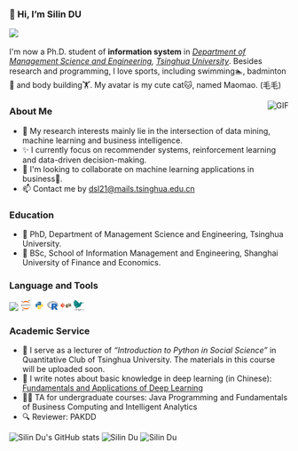 ### 👋 Hi, I’m Silin DU </font>

<div align="left">
  <img src="https://visitor-badge.laobi.icu/badge?page_id=Doslim.Doslim&"  />
</div>

I'm now a Ph.D. student of **information system** in *[Department of Management Science and Engineering](https://www.sem.tsinghua.edu.cn/mse/), [Tsinghua University](https://www.tsinghua.edu.cn/)*. Besides research and programming, I love sports, including swimming🏊, badminton🏸️ and body building🏋️. My avatar is my cute cat🐱, named Maomao. (毛毛)

 <img align="right" alt="GIF" src="https://media0.giphy.com/media/qgQUggAC3Pfv687qPC/giphy.gif?cid=ecf05e47pcnf60xwxirs8y1bhtcqkqilodjw2coxx1y5i1n2&rid=giphy.gif&ct=g" />
 
### About Me
- 👀 My research interests mainly lie in the intersection of data mining, machine learning and business intelligence.
- ✨ I currently focus on recommender systems, reinforcement learning and data-driven decision-making.
- 🙌 I'm looking to collaborate on machine learning applications in business🤝.
- 📫 Contact me by dsl21@mails.tsinghua.edu.cn

### Education
- 🏫 PhD, Department of Management Science and Engineering, Tsinghua University.
- 🏫 BSc, School of Information Management and Engineering, Shanghai University of Finance and Economics.

### Language and Tools

<code><img height="20" src="https://pytorch.org/assets/images/logo-icon.svg"></code>
<code><img height="20" src="https://raw.githubusercontent.com/github/explore/80688e429a7d4ef2fca1e82350fe8e3517d3494d/topics/jupyter-notebook/jupyter-notebook.png"></code>
<code><img height="20" src="https://raw.githubusercontent.com/github/explore/80688e429a7d4ef2fca1e82350fe8e3517d3494d/topics/python/python.png"></code>
<code><img height="20" src="https://raw.githubusercontent.com/github/explore/80688e429a7d4ef2fca1e82350fe8e3517d3494d/topics/r/r.png"></code>
<code><img height="20" src="https://raw.githubusercontent.com/github/explore/80688e429a7d4ef2fca1e82350fe8e3517d3494d/topics/git/git.png"></code>
<code><img height="20" src="https://raw.githubusercontent.com/github/explore/80688e429a7d4ef2fca1e82350fe8e3517d3494d/topics/latex/latex.png"></code>


### Academic Service
- 📖 I serve as a lecturer of *“Introduction to Python in Social Science”* in Quantitative Club of Tsinghua University. The materials in this course will be uploaded soon.
- 📖 I write notes about basic knowledge in deep learning (in Chinese): [Fundamentals and Applications of Deep Learning](https://github.com/doslim/Fundamentals-and-Applications-of-Deep-Learning)
- 👨‍🏫 TA for undergraduate courses: Java Programming and Fundamentals of Business Computing and Intelligent Analytics
- 🔍 Reviewer: PAKDD

![Silin Du's GitHub stats](https://github-readme-stats.vercel.app/api?username=doslim&theme=monokai&show_icons=true&count_private=true&include_all_commits=true) ![Silin Du](https://github-readme-stats.vercel.app/api/top-langs/?username=doslim&hide=html&layout=compact&theme=monokai)
![Silin Du](https://github-profile-summary-cards.vercel.app/api/cards/profile-details?username=doslim&theme=monokai&count_private=true&include_all_commits=true)

<!---
doslim/doslim is a ✨ special ✨ repository because its `README.md` (this file) appears on your GitHub profile.
You can click the Preview link to take a look at your changes.
--->
